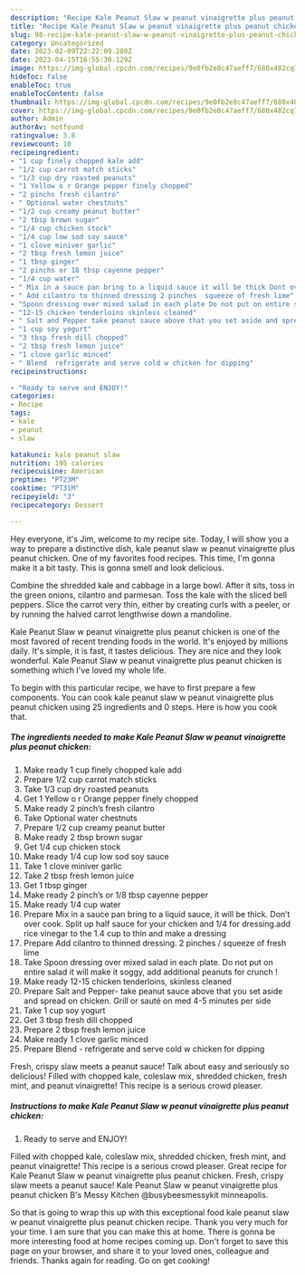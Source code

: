 ```yaml
---
description: "Recipe Kale Peanut Slaw w peanut vinaigrette plus peanut chicken the Very Delicious}"
title: "Recipe Kale Peanut Slaw w peanut vinaigrette plus peanut chicken the Very Delicious}"
slug: 98-recipe-kale-peanut-slaw-w-peanut-vinaigrette-plus-peanut-chicken-the-very-delicious
category: Uncategorized
date: 2023-02-09T22:22:09.280Z
date: 2023-04-15T16:55:30.129Z
image: https://img-global.cpcdn.com/recipes/9e0fb2e8c47aeff7/680x482cq70/kale-peanut-slaw-w-peanut-vinaigrette-plus-peanut-chicken-recipe-main-photo.jpg
hideToc: false
enableToc: true
enableTocContent: false
thumbnail: https://img-global.cpcdn.com/recipes/9e0fb2e8c47aeff7/680x482cq70/kale-peanut-slaw-w-peanut-vinaigrette-plus-peanut-chicken-recipe-main-photo.jpg
cover: https://img-global.cpcdn.com/recipes/9e0fb2e8c47aeff7/680x482cq70/kale-peanut-slaw-w-peanut-vinaigrette-plus-peanut-chicken-recipe-main-photo.jpg
author: Admin
authorAv: notfound
ratingvalue: 3.8
reviewcount: 10
recipeingredient:
- "1 cup finely chopped kale add"
- "1/2 cup carrot match sticks"
- "1/3 cup dry roasted peanuts"
- "1 Yellow o r Orange pepper finely chopped"
- "2 pinchs fresh cilantro"
- " Optional water chestnuts"
- "1/2 cup creamy peanut butter"
- "2 tbsp brown sugar"
- "1/4 cup chicken stock"
- "1/4 cup low sod soy sauce"
- "1 clove miniver garlic"
- "2 tbsp fresh lemon juice"
- "1 tbsp ginger"
- "2 pinchs or 18 tbsp cayenne pepper"
- "1/4 cup water"
- " Mix in a sauce pan bring to a liquid sauce it will be thick Dont over cook Split up half sauce for your chicken and 14 for dressingadd rice vinegar to the 14 cup to thin and make a dressing"
- " Add cilantro to thinned dressing 2 pinches  squeeze of fresh lime"
- "Spoon dressing over mixed salad in each plate Do not put on entire salad it will make it soggy add additional peanuts for crunch "
- "12-15 chicken tenderloins skinless cleaned"
- " Salt and Pepper take peanut sauce above that you set aside and spread on chicken Grill or saut on med 45 minutes per side"
- "1 cup soy yogurt"
- "3 tbsp fresh dill chopped"
- "2 tbsp fresh lemon juice"
- "1 clove garlic minced"
- " Blend  refrigerate and serve cold w chicken for dipping"
recipeinstructions:

- "Ready to serve and ENJOY!"
categories:
- Recipe
tags:
- kale
- peanut
- slaw

katakunci: kale peanut slaw 
nutrition: 195 calories
recipecuisine: American
preptime: "PT23M"
cooktime: "PT31M"
recipeyield: "3"
recipecategory: Dessert

---
```



Hey everyone, it's Jim, welcome to my recipe site. Today, I will show you a way to prepare a distinctive dish, kale peanut slaw w peanut vinaigrette plus peanut chicken. One of my favorites food recipes. This time, I'm gonna make it a bit tasty. This is gonna smell and look delicious.

Combine the shredded kale and cabbage in a large bowl. After it sits, toss in the green onions, cilantro and parmesan. Toss the kale with the sliced bell peppers. Slice the carrot very thin, either by creating curls with a peeler, or by running the halved carrot lengthwise down a mandoline.

Kale Peanut Slaw w peanut vinaigrette plus peanut chicken is one of the most favored of recent trending foods in the world. It's enjoyed by millions daily. It's simple, it is fast, it tastes delicious. They are nice and they look wonderful. Kale Peanut Slaw w peanut vinaigrette plus peanut chicken is something which I've loved my whole life.


To begin with this particular recipe, we have to first prepare a few components. You can cook kale peanut slaw w peanut vinaigrette plus peanut chicken using 25 ingredients and 0 steps. Here is how you cook that.

<!--inarticleads1-->

##### The ingredients needed to make Kale Peanut Slaw w peanut vinaigrette plus peanut chicken:

1. Make ready 1 cup finely chopped kale add
1. Prepare 1/2 cup carrot match sticks
1. Take 1/3 cup dry roasted peanuts
1. Get 1 Yellow o r Orange pepper finely chopped
1. Make ready 2 pinch’s fresh cilantro
1. Take  Optional water chestnuts
1. Prepare 1/2 cup creamy peanut butter
1. Make ready 2 tbsp brown sugar
1. Get 1/4 cup chicken stock
1. Make ready 1/4 cup low sod soy sauce
1. Take 1 clove miniver garlic
1. Take 2 tbsp fresh lemon juice
1. Get 1 tbsp ginger
1. Make ready 2 pinch’s or 1/8 tbsp cayenne pepper
1. Make ready 1/4 cup water
1. Prepare  Mix in a sauce pan bring to a liquid sauce, it will be thick. Don’t over cook. Split up half sauce for your chicken and 1/4 for dressing.add rice vinegar to the 1.4 cup to thin and make a dressing
1. Prepare  Add cilantro to thinned dressing. 2 pinches / squeeze of fresh lime
1. Take Spoon dressing over mixed salad in each plate. Do not put on entire salad it will make it soggy, add additional peanuts for crunch !
1. Make ready 12-15 chicken tenderloins, skinless cleaned
1. Prepare  Salt and Pepper- take peanut sauce above that you set aside and spread on chicken. Grill or sauté on med 4-5 minutes per side
1. Take 1 cup soy yogurt
1. Get 3 tbsp fresh dill chopped
1. Prepare 2 tbsp fresh lemon juice
1. Make ready 1 clove garlic minced
1. Prepare  Blend - refrigerate and serve cold w chicken for dipping


Fresh, crispy slaw meets a peanut sauce! Talk about easy and seriously so delicious! Filled with chopped kale, coleslaw mix, shredded chicken, fresh mint, and peanut vinaigrette! This recipe is a serious crowd pleaser. 

<!--inarticleads2-->

##### Instructions to make Kale Peanut Slaw w peanut vinaigrette plus peanut chicken:


1. Ready to serve and ENJOY!

Filled with chopped kale, coleslaw mix, shredded chicken, fresh mint, and peanut vinaigrette! This recipe is a serious crowd pleaser. Great recipe for Kale Peanut Slaw w peanut vinaigrette plus peanut chicken. Fresh, crispy slaw meets a peanut sauce! Kale Peanut Slaw w peanut vinaigrette plus peanut chicken B&#39;s Messy Kitchen @busybeesmessykit minneapolis. 

So that is going to wrap this up with this exceptional food kale peanut slaw w peanut vinaigrette plus peanut chicken recipe. Thank you very much for your time. I am sure that you can make this at home. There is gonna be more interesting food at home recipes coming up. Don't forget to save this page on your browser, and share it to your loved ones, colleague and friends. Thanks again for reading. Go on get cooking!
